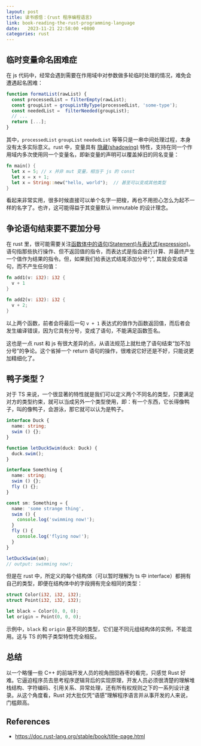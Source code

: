 ```yaml
---
layout: post
title: 读书感悟：《rust 程序编程语言》
link: book-reading-the-rust-programming-language
date:   2023-11-21 22:58:00 +0800
categories: rust
---
```


## 临时变量命名困难症

在 js 代码中，经常会遇到需要在作用域中对参数做多轮临时处理的情况，难免会遭遇起名困难：

```ts
function formatList(rawList) {
  const processedList = filterEmpty(rawList);
  const groupList = groupListByType(processedList, 'some-type');
  const neededList =  filterNeeded(groupList);
  // ...
  return [...];
}
```

其中，`processedList` `groupList` `neededList` 等等只是一串中间处理过程，本身没有太多实际意义。rust 中，变量具有 [隐藏(shadowing)](https://doc.rust-lang.org/stable/book/ch03-01-variables-and-mutability.html#shadowing) 特性，支持在同一个作用域内多次使用同一个变量名，即新变量的声明可以覆盖掉旧的同名变量：

```rs
fn main() {
  let x = 5; // x 并非 mut 变量，相当于 js 的 const
  let x = x + 1;
  let x = String::new("hello, world");  // 甚至可以变成其他类型
}
```

看起来非常实用，很多时候直接可以单个名字一把梭，再也不用担心怎么为起不一样的名字了。也许，这可能得益于其变量默认 immutable 的设计理念。

## 争论语句结束要不要加分号

在 rust 里，很可能需要关注[函数体中的语句(Statement)与表达式(expression)](https://doc.rust-lang.org/book/ch03-03-how-functions-work.html#statements-and-expressions)。语句指那些执行操作、但不返回值的指令，而表达式是指会进行计算、并最终产生一个值作为结果的指令。但，如果我们给表达式结尾添加分号“;”, 其就会变成语句，而不产生任何值：

```rust
fn add1(v: i32): i32 {
  v + 1
}

fn add2(v: i32): i32 {
  v + 2;
}
```

以上两个函数，前者会将最后一句 `v + 1` 表达式的值作为函数返回值，而后者会发生编译错误，因为它具有分号，变成了语句，不能满足函数签名。

这也是一点 rust 和 js 有很大差异的点，从语法规范上就杜绝了语句结束“加不加分号”的争论。这个省掉一个 return 语句的操作，很难说它好还是不好，只能说更加精细化了。

## 鸭子类型？

对于 TS 来说，一个很显著的特性就是我们可以定义两个不同名的类型，只要满足对方的类型约束，就可以当成另外一个类型使用，即：有一个东西，它长得像鸭子，叫的像鸭子，会游泳，那它就可以认为是鸭子。

```ts
interface Duck {
  name: string;
  swim () {};
}

function letDuckSwim(duck: Duck) {
  duck.swim();
}

interface Something {
  name: string;
  swim () {};
  fly () {};
}

const sm: Something = {
  name: 'some strange thing',
  swim () {
    console.log('swimming now!');
  }
  fly () {
    console.log('flying now!');
  }
}

letDuckSwim(sm);
// output: swimming now!;
```

但是在 rust 中，所定义的每个结构体（可以暂时理解为 ts 中 interface）都拥有自己的类型，即便在结构体中的字段拥有完全相同的类型：

```rs
struct Color(i32, i32, i32);
struct Point(i32, i32, i32);

let black = Color(0, 0, 0);
let origin = Point(0, 0, 0);
```

示例中，`black` 和 `origin` 是不同的类型，它们是不同元组结构体的实例，不能混用。这与 TS 的鸭子类型特性完全相反。

## 总结

以一个略懂一些 C++ 的前端开发人员的视角囫囵吞枣的看完，只感觉 Rust 好难。它逼迫程序员去思考程序逻辑背后的实现原理，开发人员必须很清楚的理解堆栈结构、字符编码、引用关系、异常处理，还有所有权规则之下的一系列设计速录。从这个角度看，Rust 对大批仅凭“语感”理解程序语言并从事开发的人来说，门槛颇高。

## References

- <https://doc.rust-lang.org/stable/book/title-page.html>
